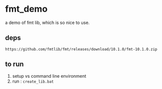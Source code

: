 # fmt_demo
a demo of fmt lib, which is so nice to use. 

## deps 
```
https://github.com/fmtlib/fmt/releases/download/10.1.0/fmt-10.1.0.zip
```

## to run 
1. setup vs command line environment 
2. run : `create_lib.bat`

